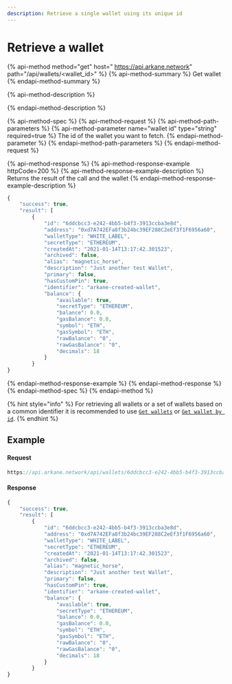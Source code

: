 ```yaml
---
description: Retrieve a single wallet using its unique id
---
```


# Retrieve a wallet

{% api-method method="get" host=" https://api.arkane.network" path="/api/wallets/<wallet\_id>" %}
{% api-method-summary %}
Get wallet
{% endapi-method-summary %}

{% api-method-description %}

{% endapi-method-description %}

{% api-method-spec %}
{% api-method-request %}
{% api-method-path-parameters %}
{% api-method-parameter name="wallet id" type="string" required=true %}
The id of the wallet you want to fetch.
{% endapi-method-parameter %}
{% endapi-method-path-parameters %}
{% endapi-method-request %}

{% api-method-response %}
{% api-method-response-example httpCode=200 %}
{% api-method-response-example-description %}
Returns the result of the call and the wallet 
{% endapi-method-response-example-description %}

```javascript
{
    "success": true,
    "result": [
        {
            "id": "6ddcbcc3-e242-4bb5-b4f3-3913ccba3e8d",
            "address": "0xd7A742EFa8f3b24bc39EF288C2eEf3f1F6956a60",
            "walletType": "WHITE_LABEL",
            "secretType": "ETHEREUM",
            "createdAt": "2021-01-14T13:17:42.301523",
            "archived": false,
            "alias": "magnetic_horse",
            "description": "Just another test Wallet",
            "primary": false,
            "hasCustomPin": true,
            "identifier": "arkane-created-wallet",
            "balance": {
                "available": true,
                "secretType": "ETHEREUM",
                "balance": 0.0,
                "gasBalance": 0.0,
                "symbol": "ETH",
                "gasSymbol": "ETH",
                "rawBalance": "0",
                "rawGasBalance": "0",
                "decimals": 18
            }
        }
}
```
{% endapi-method-response-example %}
{% endapi-method-response %}
{% endapi-method-spec %}
{% endapi-method %}

{% hint style="info" %}
For retrieving all wallets or a set of wallets based on a common identifier it is recommended to use [`Get wallets`](untitled.md) or [`Get wallet by id`](get-wallet-by-id.md).
{% endhint %}

## Example

#### Request

```javascript
https://api.arkane.network/api/wallets/6ddcbcc3-e242-4bb5-b4f3-3913ccba3e8d
```

#### Response

```javascript
{
    "success": true,
    "result": [
        {
            "id": "6ddcbcc3-e242-4bb5-b4f3-3913ccba3e8d",
            "address": "0xd7A742EFa8f3b24bc39EF288C2eEf3f1F6956a60",
            "walletType": "WHITE_LABEL",
            "secretType": "ETHEREUM",
            "createdAt": "2021-01-14T13:17:42.301523",
            "archived": false,
            "alias": "magnetic_horse",
            "description": "Just another test Wallet",
            "primary": false,
            "hasCustomPin": true,
            "identifier": "arkane-created-wallet",
            "balance": {
                "available": true,
                "secretType": "ETHEREUM",
                "balance": 0.0,
                "gasBalance": 0.0,
                "symbol": "ETH",
                "gasSymbol": "ETH",
                "rawBalance": "0",
                "rawGasBalance": "0",
                "decimals": 18
            }
        }
}
```

## 

